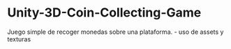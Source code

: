# Unity-3D-Coin-Collecting-Game
Juego simple de recoger monedas sobre una plataforma. - uso de assets y texturas
